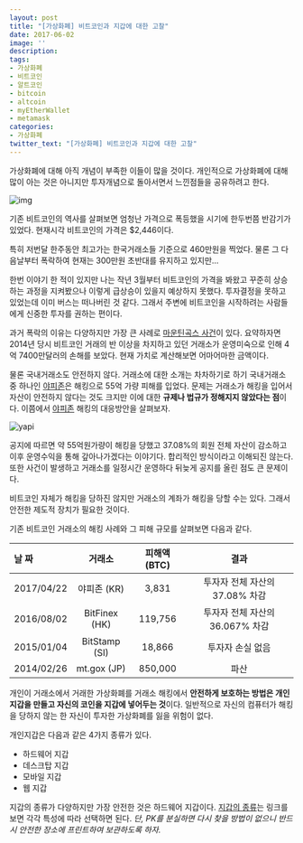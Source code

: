 ```yaml
---
layout: post
title: "[가상화폐] 비트코인과 지갑에 대한 고찰"
date: 2017-06-02
image: ''
description:
tags:
- 가상화폐
- 비트코인
- 알트코인
- bitcoin
- altcoin
- myEtherWallet
- metamask
categories:
- 가상화폐
twitter_text: "[가상화폐] 비트코인과 지갑에 대한 고찰"
---
```


  가상화폐에 대해 아직 개념이 부족한 이들이 많을 것이다. 개인적으로 가상화폐에 대해 많이 아는 것은 아니지만 투자개념으로 돌아서면서 느낀점들을 공유하려고 한다.  

  ![img](https://c1.staticflickr.com/5/4258/35066044455_43baa19067_k.jpg)

  기존 비트코인의 역사를 살펴보면 엄청난 가격으로 폭등했을 시기에 한두번쯤 반감기가 있었다. 현재시각 비트코인의 가격은 $2,446이다.  

  특히 저번달 한주동안 최고가는 한국거래소들 기준으로 460만원을 찍었다. 물론 그 다음날부터 폭락하여 현재는 300만원 초반대를 유지하고 있지만...  

  한번 이야기 한 적이 있지만 나는 작년 3월부터 비트코인의 가격을 봐왔고 꾸준히 상승하는 과정을 지켜봤으나 이렇게 급상승이 있을지 예상하지 못했다. 투자결정을 못하고 있었는데 이미 버스는 떠나버린 것 같다. 그래서 주변에 비트코인을 시작하려는 사람들에게 신중한 투자를 권하는 편이다.  

  과거 폭락의 이유는 다양하지만 가장 큰 사례로 [마운틴곡스 사건](http://photohistory.tistory.com/14157)이 있다. 요약하자면 2014년 당시 비트코인 거래의 반 이상을 차지하고 있던 거래소가 운영미숙으로 인해 4억 7400만달러의 손해를 보았다. 현재 가치로 계산해보면 어마어마한 금액이다.  

  물론 국내거래소도 안전하지 않다. 거래소에 대한 소개는 차차하기로 하기 국내거래소 중 하나인 [야피존](http://yapizon.com)은 해킹으로 55억 가량 피해를 입었다. 문제는 거래소가 해킹을 입어서 자산이 안전하지 않다는 것도 크지만 이에 대한 **규제나 법규가 정해지지 않았다는 점**이다. 이쯤에서 [야피존](http://yapizon.com) 해킹의 대응방안을 살펴보자.    

  ![yapi](https://c1.staticflickr.com/5/4247/34222923224_e1b45ca772_b.jpg)  

  공지에 따르면 약 55억원가량이 해킹을 당했고 37.08%의 회원 전체 자산이 감소하고 이후 운영수익을 통해 갚아나가겠다는 이야기다. 합리적인 방식이라고 이해되진 않는다. 또한 사건이 발생하고 거래소를 일정시간 운영하다 뒤늦게 공지를 올린 점도 큰 문제이다.  

  비트코인 자체가 해킹을 당하진 않지만 거래소의 계좌가 해킹을 당할 수는 있다. 그래서 안전한 제도적 장치가 필요한 것이다.  

  기존 비트코인 거래소의 해킹 사례와 그 피해 규모를 살펴보면 다음과 같다.  

  | 날 짜 | 거래소  | 피해액(BTC)  | 결과  |
  | :------------ | :-----------: | :------------: | :------------: |
  | 2017/04/22 | 야피존 (KR)   | 3,831     | 투자자 전체 자산의 37.08% 차감  |
  | 2016/08/02 | BitFinex (HK) | 119,756 | 투자자 전체 자산의 36.067% 차감  |
  | 2015/01/04  | BitStamp (SI)   | 18,866 | 투자자 손실 없음 |
  | 2014/02/26  | mt.gox (JP)  | 850,000 | 파산 |

  개인이 거래소에서 거래한 가상화폐를 거래소 해킹에서 **안전하게 보호하는 방법은 개인지갑을 만들고 자신의 코인을 지갑에 넣어두는 것**이다. 일반적으로 자신의 컴퓨터가 해킹을 당하지 않는 한 자신이 투자한 가상화폐를 잃을 위험이 없다.  

  개인지갑은 다음과 같은 4가지 종류가 있다.

  - 하드웨어 지갑
  - 데스크탑 지갑
  - 모바일 지갑
  - 웹 지갑

  지갑의 종류가 다양하지만 가장 안전한 것은 하드웨어 지갑이다. [지갑의 종류](https://bitcoin.org/ko/choose-your-wallet)는 링크를 보면 각각 특성에 따라 선택하면 된다. *단, PK를 분실하면 다시 찾을 방법이 없으니 반드시 안전한 장소에 프린트하여 보관하도록 하자.*
